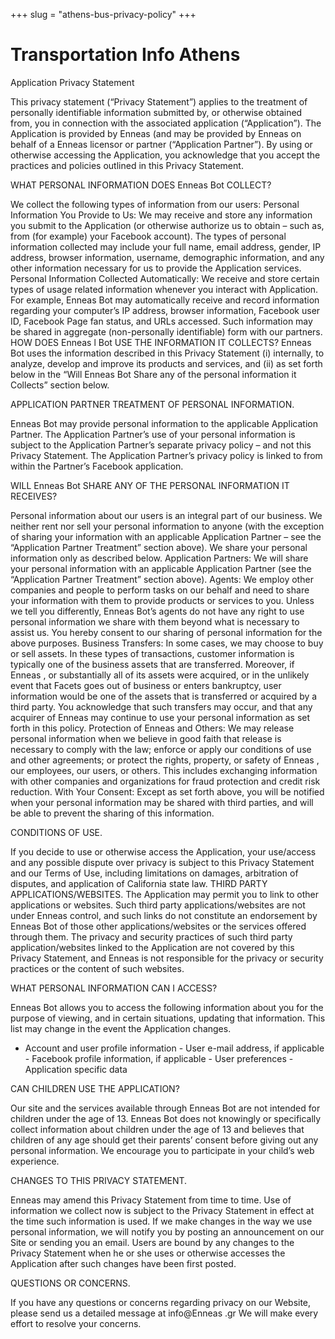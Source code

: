 +++
slug = "athens-bus-privacy-policy"
+++

# Transportation Info Athens

Application Privacy Statement 

This privacy statement (“Privacy Statement”) applies to the treatment of personally identifiable information submitted by, or otherwise obtained from, you in connection with the associated application (“Application”). The Application is provided by Enneas (and may be provided by Enneas on behalf of a Enneas  licensor or partner (“Application Partner”). By using or otherwise accessing the Application, you acknowledge that you accept the practices and policies outlined in this Privacy Statement. 

WHAT PERSONAL INFORMATION DOES Enneas  Bot COLLECT? 

We collect the following types of information from our users: 
Personal Information You Provide to Us: We may receive and store any information you submit to the Application (or otherwise authorize us to obtain – such as, from (for example) your Facebook account). The types of personal information collected may include your full name, email address, gender, IP address, browser information, username, demographic information, and any other information necessary for us to provide the Application services. 
Personal Information Collected Automatically: We receive and store certain types of usage related information whenever you interact with Application. For example, Enneas  Bot may automatically receive and record information regarding your computer’s IP address, browser information, Facebook user ID, Facebook Page fan status, and URLs accessed. Such information may be shared in aggregate (non-personally identifiable) form with our partners. 
HOW DOES Enneas l Bot USE THE INFORMATION IT COLLECTS? 
Enneas  Bot uses the information described in this Privacy Statement (i) internally, to analyze, develop and improve its products and services, and (ii) as set forth below in the “Will Enneas  Bot Share any of the personal information it Collects” section below. 

APPLICATION PARTNER TREATMENT OF PERSONAL INFORMATION. 

Enneas  Bot may provide personal information to the applicable Application Partner. The Application Partner’s use of your personal information is subject to the Application Partner’s separate privacy policy – and not this Privacy Statement. The Application Partner’s privacy policy is linked to from within the Partner’s Facebook application. 

WILL Enneas  Bot SHARE ANY OF THE PERSONAL INFORMATION IT RECEIVES? 

Personal information about our users is an integral part of our business. We neither rent nor sell your personal information to anyone (with the exception of sharing your information with an applicable Application Partner – see the “Application Partner Treatment” section above). We share your personal information only as described below. 
Application Partners: We will share your personal information with an applicable Application Partner (see the “Application Partner Treatment” section above). 
Agents: We employ other companies and people to perform tasks on our behalf and need to share your information with them to provide products or services to you. Unless we tell you differently, Enneas  Bot’s agents do not have any right to use personal information we share with them beyond what is necessary to assist us. You hereby consent to our sharing of personal information for the above purposes. Business Transfers: In some cases, we may choose to buy or sell assets. In these types of transactions, customer information is typically one of the business assets that are transferred. Moreover, if Enneas , or substantially all of its assets were acquired, or in the unlikely event that Facets goes out of business or enters bankruptcy, user information would be one of the assets that is transferred or acquired by a third party. You acknowledge that such transfers may occur, and that any acquirer of Enneas  may continue to use your personal information as set forth in this policy. 
Protection of Enneas and Others: We may release personal information when we believe in good faith that release is necessary to comply with the law; enforce or apply our conditions of use and other agreements; or protect the rights, property, or safety of Enneas , our employees, our users, or others. This includes exchanging information with other companies and organizations for fraud protection and credit risk reduction. 
With Your Consent: Except as set forth above, you will be notified when your personal information may be shared with third parties, and will be able to prevent the sharing of this information. 

CONDITIONS OF USE. 

If you decide to use or otherwise access the Application, your use/access and any possible dispute over privacy is subject to this Privacy Statement and our Terms of Use, including limitations on damages, arbitration of disputes, and application of California state law. 
THIRD PARTY APPLICATIONS/WEBSITES. 
The Application may permit you to link to other applications or websites. Such third party applications/websites are not under Enneas control, and such links do not constitute an endorsement by Enneas  Bot of those other applications/websites or the services offered through them. The privacy and security practices of such third party application/websites linked to the Application are not covered by this Privacy Statement, and Enneas is not responsible for the privacy or security practices or the content of such websites. 

WHAT PERSONAL INFORMATION CAN I ACCESS? 

Enneas  Bot allows you to access the following information about you for the purpose of viewing, and in certain situations, updating that information. This list may change in the event the Application changes. 
- Account and user profile information - User e-mail address, if applicable - Facebook profile information, if applicable - User preferences - Application specific data 

CAN CHILDREN USE THE APPLICATION? 

Our site and the services available through Enneas  Bot are not intended for children under the age of 13. Enneas  Bot does not knowingly or specifically collect information about children under the age of 13 and believes that children of any age should get their parents’ consent before giving out any personal information. We encourage you to participate in your child’s web experience. 

CHANGES TO THIS PRIVACY STATEMENT. 

Enneas may amend this Privacy Statement from time to time. Use of information we collect now is subject to the Privacy Statement in effect at the time such information is used. If we make changes in the way we use personal information, we will notify you by posting an announcement on our Site or sending you an email. Users are bound by any changes to the Privacy Statement when he or she uses or otherwise accesses the Application after such changes have been first posted. 

QUESTIONS OR CONCERNS. 

If you have any questions or concerns regarding privacy on our Website, please send us a detailed message at info@Enneas .gr We will make every effort to resolve your concerns. 